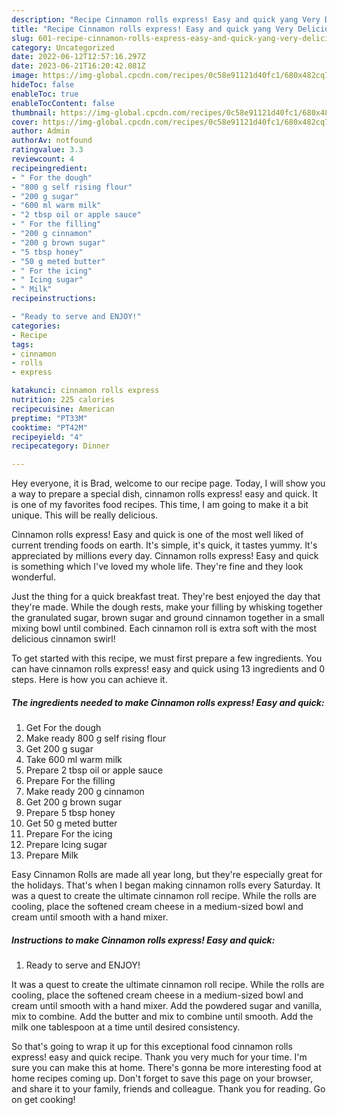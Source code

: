 ```yaml
---
description: "Recipe Cinnamon rolls express! Easy and quick yang Very Delicious"
title: "Recipe Cinnamon rolls express! Easy and quick yang Very Delicious"
slug: 601-recipe-cinnamon-rolls-express-easy-and-quick-yang-very-delicious
category: Uncategorized
date: 2022-06-12T12:57:16.297Z
date: 2023-06-21T16:20:42.081Z
image: https://img-global.cpcdn.com/recipes/0c58e91121d40fc1/680x482cq70/cinnamon-rolls-express-easy-and-quick-recipe-main-photo.jpg
hideToc: false
enableToc: true
enableTocContent: false
thumbnail: https://img-global.cpcdn.com/recipes/0c58e91121d40fc1/680x482cq70/cinnamon-rolls-express-easy-and-quick-recipe-main-photo.jpg
cover: https://img-global.cpcdn.com/recipes/0c58e91121d40fc1/680x482cq70/cinnamon-rolls-express-easy-and-quick-recipe-main-photo.jpg
author: Admin
authorAv: notfound
ratingvalue: 3.3
reviewcount: 4
recipeingredient:
- " For the dough"
- "800 g self rising flour"
- "200 g sugar"
- "600 ml warm milk"
- "2 tbsp oil or apple sauce"
- " For the filling"
- "200 g cinnamon"
- "200 g brown sugar"
- "5 tbsp honey"
- "50 g meted butter"
- " For the icing"
- " Icing sugar"
- " Milk"
recipeinstructions:

- "Ready to serve and ENJOY!"
categories:
- Recipe
tags:
- cinnamon
- rolls
- express

katakunci: cinnamon rolls express 
nutrition: 225 calories
recipecuisine: American
preptime: "PT33M"
cooktime: "PT42M"
recipeyield: "4"
recipecategory: Dinner

---
```



Hey everyone, it is Brad, welcome to our recipe page. Today, I will show you a way to prepare a special dish, cinnamon rolls express! easy and quick. It is one of my favorites food recipes. This time, I am going to make it a bit unique. This will be really delicious.

Cinnamon rolls express! Easy and quick is one of the most well liked of current trending foods on earth. It's simple, it's quick, it tastes yummy. It's appreciated by millions every day. Cinnamon rolls express! Easy and quick is something which I've loved my whole life. They're fine and they look wonderful.

Just the thing for a quick breakfast treat. They&#39;re best enjoyed the day that they&#39;re made. While the dough rests, make your filling by whisking together the granulated sugar, brown sugar and ground cinnamon together in a small mixing bowl until combined. Each cinnamon roll is extra soft with the most delicious cinnamon swirl!


To get started with this recipe, we must first prepare a few ingredients. You can have cinnamon rolls express! easy and quick using 13 ingredients and 0 steps. Here is how you can achieve it.

<!--inarticleads1-->

##### The ingredients needed to make Cinnamon rolls express! Easy and quick:

1. Get  For the dough
1. Make ready 800 g self rising flour
1. Get 200 g sugar
1. Take 600 ml warm milk
1. Prepare 2 tbsp oil or apple sauce
1. Prepare  For the filling
1. Make ready 200 g cinnamon
1. Get 200 g brown sugar
1. Prepare 5 tbsp honey
1. Get 50 g meted butter
1. Prepare  For the icing
1. Prepare  Icing sugar
1. Prepare  Milk


Easy Cinnamon Rolls are made all year long, but they&#39;re especially great for the holidays. That&#39;s when I began making cinnamon rolls every Saturday. It was a quest to create the ultimate cinnamon roll recipe. While the rolls are cooling, place the softened cream cheese in a medium-sized bowl and cream until smooth with a hand mixer. 

<!--inarticleads2-->

##### Instructions to make Cinnamon rolls express! Easy and quick:


1. Ready to serve and ENJOY!

It was a quest to create the ultimate cinnamon roll recipe. While the rolls are cooling, place the softened cream cheese in a medium-sized bowl and cream until smooth with a hand mixer. Add the powdered sugar and vanilla, mix to combine. Add the butter and mix to combine until smooth. Add the milk one tablespoon at a time until desired consistency. 

So that's going to wrap it up for this exceptional food cinnamon rolls express! easy and quick recipe. Thank you very much for your time. I'm sure you can make this at home. There's gonna be more interesting food at home recipes coming up. Don't forget to save this page on your browser, and share it to your family, friends and colleague. Thank you for reading. Go on get cooking!
